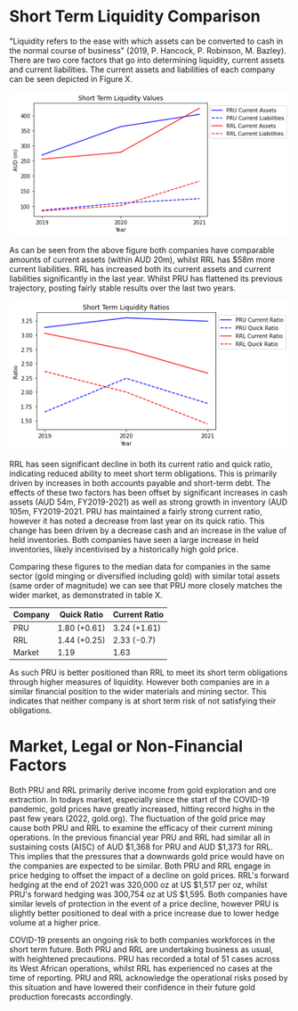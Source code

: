 # Short Term Liquidity Comparison

"Liquidity refers to the ease with which assets can be converted to cash in the 
normal course of business" (2019, P. Hancock, P. Robinson, M. Bazley). There are 
two core factors that go into determining liquidity, current assets and current 
liabilities. The current assets and liabilities of each company can be seen 
depicted in Figure X. 

![Current Assets and Current Liabilities](/Liquidity/CA_CL.png)

As can be seen from the above figure both companies have comparable amounts
of current assets (within AUD 20m), whilst RRL has $58m more current liabilities. 
RRL has increased both its current assets and current liabilities significantly 
in the last year. Whilst PRU has flattened its previous trajectory, posting fairly 
stable results over the last two years.

![Current Ratio and Quick Ratio](/Liquidity/CR_QR.png)

RRL has seen significant decline in both its current ratio and quick ratio, 
indicating reduced ability to meet short term obligations. This is primarily 
driven by increases in both accounts payable and short-term debt. The effects 
of these two factors has been offset by significant increases in cash assets 
(AUD 54m, FY2019-2021) as well as strong growth in inventory (AUD 105m, FY2019-2021.
PRU has maintained a fairly strong current ratio, however it has noted a decrease 
from last year on its quick ratio. This change has been driven by a decrease cash
and an increase in the value of held inventories. Both companies have seen a large 
increase in held inventories, likely incentivised by a historically high gold 
price. 

Comparing these figures to the median data for companies in the same sector 
(gold minging or diversified including gold) with similar total assets (same 
order of magnitude) we can see that PRU more closely matches the wider market, 
as demonstrated in table X.

|Company   |Quick Ratio |Current Ratio|
|----------|------------|-------------|
|PRU       |1.80 (+0.61)|3.24 (+1.61) |
|RRL       |1.44 (+0.25)|2.33 (-0.7)  |
|Market    |1.19        |1.63         |

As such PRU is better positioned than RRL to meet its short term obligations 
through higher measures of liquidity. However both companies are in a similar
financial position to the wider materials and mining sector. This indicates that 
neither company is at short term risk of not satisfying their obligations.

# Market, Legal or Non-Financial Factors

Both PRU and RRL primarily derive income from gold exploration and ore extraction.
In todays market, especially since the start of the COVID-19 pandemic, gold prices 
have greatly increased, hitting record highs in the past few years 
(2022, gold.org). The fluctuation of the gold price may cause both PRU and RRL to 
examine the efficacy of their current mining operations. In the previous financial 
year PRU and RRL had similar all in sustaining costs (AISC) of AUD $1,368 for PRU 
and AUD $1,373 for RRL. This implies that the pressures that a downwards gold price 
would have on the companies are expected to be similar. Both PRU and RRL engage in
price hedging to offset the impact of a decline on gold prices. RRL's forward 
hedging at the end of 2021 was 320,000 oz at US $1,517 per oz, whilst PRU's forward 
hedging was 300,754 oz at US $1,595. Both companies have similar levels of 
protection in the event of a price decline, however PRU is slightly better 
positioned to deal with a price increase due to lower hedge volume at a 
higher price.

COVID-19 presents an ongoing risk to both companies workforces in the short term 
future. Both PRU and RRL are undertaking business as usual, with heightened 
precautions. PRU has recorded a total of 51 cases across its West African 
operations, whilst RRL has experienced no cases at the time of reporting. PRU and 
RRL acknowledge the operational risks posed by this situation and have lowered 
their confidence in their future gold production forecasts accordingly.


